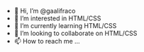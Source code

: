 - 👋 Hi, I’m @gaalifraco
- 👀 I’m interested in HTML/CSS
- 🌱 I’m currently learning HTML/CSS
- 💞️ I’m looking to collaborate on HTML/CSS
- 📫 How to reach me ...

<!---
gaalifraco/gaalifraco is a ✨ special ✨ repository because its `README.md` (this file) appears on your GitHub profile.
You can click the Preview link to take a look at your changes.
--->
